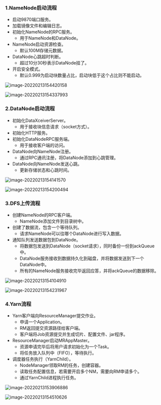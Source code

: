 ### 1.NameNode启动流程

- 启动9870端口服务。
- 加载镜像文件和编辑日志。
- 初始化NameNode的RPC服务。
  - 用于NameNode和DataNode。
- NameNode启动资源检查。
  - 默认100M存储元数据。
- DataNode心跳超时判断。
  - 超过10分30秒表示DataNode挂了。
- 开启安全模式。
  - 默认0.999为启动块数量占比，启动块低于这个占比则不能启动。

![image-20220213154420158](https://gitee.com/cnwanj/cloud_image/raw/master/image/image-20220213154420158.png)

![image-20220213154337993](https://gitee.com/cnwanj/cloud_image/raw/master/image/image-20220213154337993.png)

### 2.DataNode启动流程

- 初始化DataXceiverServer。
  - 用于接收块信息请求（socket方式）。
- 初始化HTTP服务。
- 初始化DataNodeRPC服务端。
  - 用于接收客户端的访问。
- DataNode向NameNode注册。
  - 通过RPC通讯注册，将DataNode添加到心跳管理。
- DataNode向NameNode发送心跳。
  - 更新存储状态和心跳时间。

![image-20220213154141570](https://gitee.com/cnwanj/cloud_image/raw/master/image/image-20220213154141570.png)

![image-20220213154200494](https://gitee.com/cnwanj/cloud_image/raw/master/image/image-20220213154200494.png)

### 3.DFS上传流程

- 创建NameNode的RPC客户端。
  - NameNode添加文件到目录树中。
- 创建了数据流，包含一个等待队列。
  - 请求NameNode可以往哪个DataNode进行写入数据。
- 通知队列发送数据包到DataNode。
  - 将数据包发送到DataNode（socket请求），同时备份一份到ackQueue中。
  - DataNode服务接收到数据持久化到磁盘，并将数据发送到下一个DataNode中。
  - 所有的NameNode服务接收完毕返回应答，并将ackQueue的数据移除。

![image-20220213154104910](https://gitee.com/cnwanj/cloud_image/raw/master/image/image-20220213154104910.png)

![image-20220213154231967](https://gitee.com/cnwanj/cloud_image/raw/master/image/image-20220213154231967.png)

### 4.Yarn流程

- Yarn客户端向ResourceManager提交作业。
  - 申请一个Application。
  - RM返回提交资源路径给客户端。
  - 客户端将Job资源提交并生成切片、配置文件、jar程序。
- ResourceManager启动MRAppMaster。
  - 资源申请完毕后将用户请求初始化为一个Task。
  - 将任务放入队列中（FIFO），等待执行。
- 调度器任务执行（YarnChild）。
  - NodeManager领取RM的任务，创建容器。
  - 读取任务配置信息，若需要开启多个NM，需要向RM申请多个。
  - 通过YarnChild进程执行任务。

![image-20220213153906886](https://gitee.com/cnwanj/cloud_image/raw/master/image/image-20220213153906886.png)

![image-20220213154510626](https://gitee.com/cnwanj/cloud_image/raw/master/image/image-20220213154510626.png)



